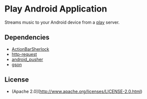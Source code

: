 # Play Android Application

Streams music to your Android device from a [play](https://github.com/play/play) server.

## Dependencies

* [ActionBarSherlock](https://github.com/JakeWharton/ActionBarSherlock)
* [http-request](https://github.com/kevinsawicki/http-request)
* [android_pusher](https://github.com/kevinsawicki/android_pusher)
* [gson](http://code.google.com/p/google-gson/)

## License

* (Apache 2.0](http://www.apache.org/licenses/LICENSE-2.0.html)
